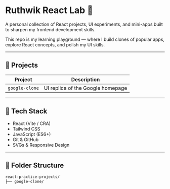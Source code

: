 # Ruthwik React Lab 🧪

A personal collection of React projects, UI experiments, and mini-apps built to sharpen my frontend development skills.

This repo is my learning playground — where I build clones of popular apps, explore React concepts, and polish my UI skills.

---

## 🚀 Projects

| Project        | Description                          |
|----------------|--------------------------------------|
| `google-clone` | UI replica of the Google homepage    |

---

## 🧰 Tech Stack

- React (Vite / CRA)
- Tailwind CSS
- JavaScript (ES6+)
- Git & GitHub
- SVGs & Responsive Design

---

## 📁 Folder Structure

```bash
react-practice-projects/
├── google-clone/

